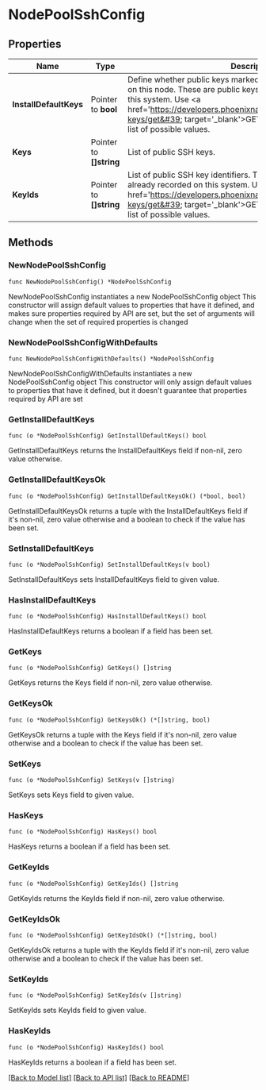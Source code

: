 # NodePoolSshConfig

## Properties

Name | Type | Description | Notes
------------ | ------------- | ------------- | -------------
**InstallDefaultKeys** | Pointer to **bool** | Define whether public keys marked as default should be installed on this node. These are public keys that were already recorded on this system. Use &lt;a href&#x3D;&#39;https://developers.phoenixnap.com/docs/bmc/1/routes/ssh-keys/get&#39; target&#x3D;&#39;_blank&#39;&gt;GET /ssh-keys&lt;/a&gt; to retrieve a list of possible values. | [optional] [default to true]
**Keys** | Pointer to **[]string** | List of public SSH keys. | [optional] 
**KeyIds** | Pointer to **[]string** | List of public SSH key identifiers. These are public keys that were already recorded on this system. Use &lt;a href&#x3D;&#39;https://developers.phoenixnap.com/docs/bmc/1/routes/ssh-keys/get&#39; target&#x3D;&#39;_blank&#39;&gt;GET /ssh-keys&lt;/a&gt; to retrieve a list of possible values. | [optional] 

## Methods

### NewNodePoolSshConfig

`func NewNodePoolSshConfig() *NodePoolSshConfig`

NewNodePoolSshConfig instantiates a new NodePoolSshConfig object
This constructor will assign default values to properties that have it defined,
and makes sure properties required by API are set, but the set of arguments
will change when the set of required properties is changed

### NewNodePoolSshConfigWithDefaults

`func NewNodePoolSshConfigWithDefaults() *NodePoolSshConfig`

NewNodePoolSshConfigWithDefaults instantiates a new NodePoolSshConfig object
This constructor will only assign default values to properties that have it defined,
but it doesn't guarantee that properties required by API are set

### GetInstallDefaultKeys

`func (o *NodePoolSshConfig) GetInstallDefaultKeys() bool`

GetInstallDefaultKeys returns the InstallDefaultKeys field if non-nil, zero value otherwise.

### GetInstallDefaultKeysOk

`func (o *NodePoolSshConfig) GetInstallDefaultKeysOk() (*bool, bool)`

GetInstallDefaultKeysOk returns a tuple with the InstallDefaultKeys field if it's non-nil, zero value otherwise
and a boolean to check if the value has been set.

### SetInstallDefaultKeys

`func (o *NodePoolSshConfig) SetInstallDefaultKeys(v bool)`

SetInstallDefaultKeys sets InstallDefaultKeys field to given value.

### HasInstallDefaultKeys

`func (o *NodePoolSshConfig) HasInstallDefaultKeys() bool`

HasInstallDefaultKeys returns a boolean if a field has been set.

### GetKeys

`func (o *NodePoolSshConfig) GetKeys() []string`

GetKeys returns the Keys field if non-nil, zero value otherwise.

### GetKeysOk

`func (o *NodePoolSshConfig) GetKeysOk() (*[]string, bool)`

GetKeysOk returns a tuple with the Keys field if it's non-nil, zero value otherwise
and a boolean to check if the value has been set.

### SetKeys

`func (o *NodePoolSshConfig) SetKeys(v []string)`

SetKeys sets Keys field to given value.

### HasKeys

`func (o *NodePoolSshConfig) HasKeys() bool`

HasKeys returns a boolean if a field has been set.

### GetKeyIds

`func (o *NodePoolSshConfig) GetKeyIds() []string`

GetKeyIds returns the KeyIds field if non-nil, zero value otherwise.

### GetKeyIdsOk

`func (o *NodePoolSshConfig) GetKeyIdsOk() (*[]string, bool)`

GetKeyIdsOk returns a tuple with the KeyIds field if it's non-nil, zero value otherwise
and a boolean to check if the value has been set.

### SetKeyIds

`func (o *NodePoolSshConfig) SetKeyIds(v []string)`

SetKeyIds sets KeyIds field to given value.

### HasKeyIds

`func (o *NodePoolSshConfig) HasKeyIds() bool`

HasKeyIds returns a boolean if a field has been set.


[[Back to Model list]](../README.md#documentation-for-models) [[Back to API list]](../README.md#documentation-for-api-endpoints) [[Back to README]](../README.md)


